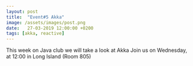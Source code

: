 ```yaml
---
layout: post
title:  "Event#5 Akka"
image: /assets/images/post.png
date:   27-03-2019 12:00:00 +0200
tags: [akka, reactive]
---
```

This week on Java club we will take a look at Akka
Join us on Wednesday, at 12:00 in Long Island (Room 805)